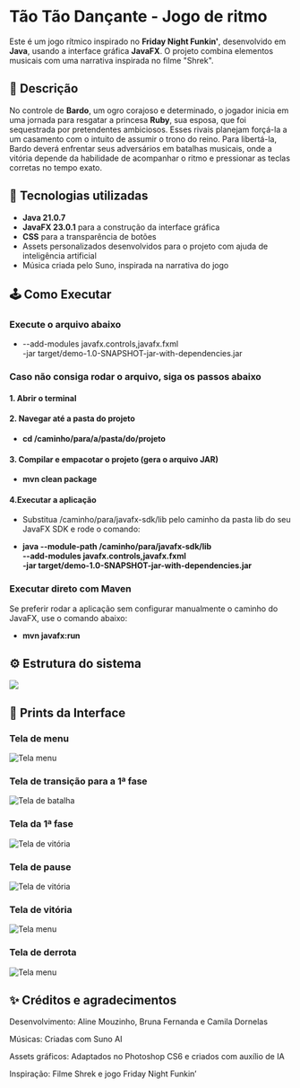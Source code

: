 # Tão Tão Dançante - Jogo de ritmo


Este é um jogo rítmico inspirado no **Friday Night Funkin'**, desenvolvido em **Java**, usando a interface gráfica **JavaFX**. O projeto combina elementos musicais com uma narrativa inspirada no filme "Shrek".


## 🧾 Descrição


No controle de **Bardo**, um ogro corajoso e determinado, o jogador inicia em uma jornada para resgatar a princesa **Ruby**, sua esposa, que foi sequestrada por pretendentes ambiciosos. Esses rivais planejam forçá-la a um casamento com o intuito de assumir o trono do reino.
Para libertá-la, Bardo deverá enfrentar seus adversários em batalhas musicais, onde a vitória depende da habilidade de acompanhar o ritmo e pressionar as teclas corretas no tempo exato.


## 🧪 Tecnologias utilizadas


- **Java 21.0.7**
- **JavaFX 23.0.1** para a construção da interface gráfica
- **CSS** para a transparência de botões
- Assets personalizados desenvolvidos para o projeto com ajuda de inteligência artificial
- Música criada pelo Suno, inspirada na narrativa do jogo

## 🕹️ Como Executar

### Execute o arquivo abaixo

-   --add-modules javafx.controls,javafx.fxml \
  -jar target/demo-1.0-SNAPSHOT-jar-with-dependencies.jar

### Caso não consiga rodar o arquivo, siga os passos abaixo

#### 1. Abrir o terminal


#### 2. Navegar até a pasta do projeto
- **cd /caminho/para/a/pasta/do/projeto**


#### 3. Compilar e empacotar o projeto (gera o arquivo JAR)
- **mvn clean package**


#### 4.Executar a aplicação
- Substitua /caminho/para/javafx-sdk/lib pelo caminho da pasta lib do seu JavaFX SDK e rode o comando:


- **java --module-path /caminho/para/javafx-sdk/lib \
  --add-modules javafx.controls,javafx.fxml \
  -jar target/demo-1.0-SNAPSHOT-jar-with-dependencies.jar**


### Executar direto com Maven
Se preferir rodar a aplicação sem configurar manualmente o caminho do JavaFX, use o comando abaixo:
- **mvn javafx:run**


## ⚙️ Estrutura do sistema
![](https://i.imgur.com/Mu8b1Hj.png)

## 📸 Prints da Interface

### Tela de menu
![Tela menu](https://i.imgur.com/6AgksoJ.png)

### Tela de transição para a 1ª fase
![Tela de batalha](https://i.imgur.com/FqbuNCN.png)

### Tela da 1ª fase
![Tela de vitória](https://i.imgur.com/dD9UQul.png)

### Tela de pause
![Tela de vitória](https://i.imgur.com/eWRoLhg.png)

### Tela de vitória
![Tela menu](https://i.imgur.com/iQmsYHg.png)

### Tela de derrota
![Tela menu](https://i.imgur.com/hyyx7m0.png)



## ✨ Créditos e agradecimentos


Desenvolvimento: Aline Mouzinho, Bruna Fernanda e Camila Dornelas


Músicas: Criadas com Suno AI


Assets gráficos: Adaptados no Photoshop CS6 e criados com auxílio de IA


Inspiração: Filme Shrek e jogo Friday Night Funkin’
